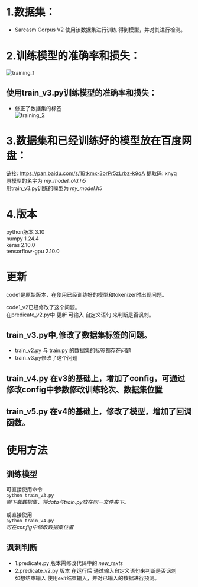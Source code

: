 # 1.数据集：
* Sarcasm Corpus V2
使用该数据集进行训练
得到模型，并对其进行检测。

# 2.训练模型的准确率和损失：

![training_1](https://github.com/WThirteen/Sarcasm-detection/assets/100677199/8749563d-a20e-41aa-a0c5-f33e9333708d)  
## 使用train_v3.py训练模型的准确率和损失：
* 修正了数据集的标签   
![training_2](https://github.com/WThirteen/Sarcasm-detection/assets/100677199/7f30f7bd-62b3-48ae-ab46-acae7e5cadaa)

# 3.数据集和已经训练好的模型放在百度网盘：

链接: https://pan.baidu.com/s/1Btkmx-3orPr5zLrbz-k9qA 提取码: xnyq  
原模型的名字为 _my_model_old.h5_  
用train_v3.py训练的模型为 _my_model.h5_
# 4.版本
python版本 3.10  
numpy 1.24.4  
keras 2.10.0  
tensorflow-gpu 2.10.0

# 更新
code1是原始版本，在使用已经训练好的模型和tokenizer时出现问题。

code1_v2已经修改了这个问题。  
在predicate_v2.py中 更新 可输入 自定义语句 来判断是否讽刺。  
## train_v3.py中,修改了数据集标签的问题。
* train_v2.py 与 train.py 的数据集的标签都存在问题  
* train_v3.py修改了这个问题
## train_v4.py 在v3的基础上，增加了config，可通过修改config中参数修改训练轮次、数据集位置  
## train_v5.py 在v4的基础上，修改了模型，增加了回调函数。

# 使用方法
## 训练模型
可直接使用命令  
`python train_v3.py`  
_需下载数据集，将data与train.py放在同一文件夹下。_  

或直接使用  
`python train_v4.py`  
_可在config中修改数据集位置_  

## 讽刺判断 
* 1.predicate.py 版本需修改代码中的 *new_texts*   
* 2.predicate_v2.py 版本 在运行后 通过输入自定义语句来判断是否讽刺  
如想结束输入 使用*exit*结束输入，并对已输入的数据进行预测。

